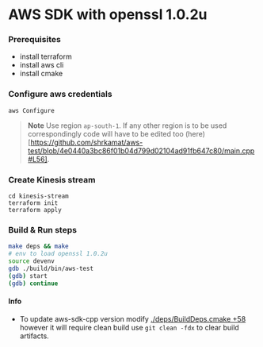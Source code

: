# AWS SDK with openssl 1.0.2u

### Prerequisites
- install terraform
- install aws cli
- install cmake

### Configure aws credentials
```
aws Configure
```
> **Note**
> Use region `ap-south-1`. If any other region is to be used correspondingly code will have to be edited too (here)[https://github.com/shrkamat/aws-test/blob/4e0440a3bc86f01b04d799d02104ad91fb647c80/main.cpp#L56].

### Create Kinesis stream
```
cd kinesis-stream
terraform init
terraform apply
```

### Build & Run steps
```bash
make deps && make
# env to load openssl 1.0.2u
source devenv
gdb ./build/bin/aws-test
(gdb) start
(gdb) continue
```

#### Info
* To update aws-sdk-cpp version modify [./deps/BuildDeps.cmake +58](https://github.com/shrkamat/aws-test/blob/296e4243ad8cc2571860e8d51899ddff60664057/deps/BuildDeps.cmake#L58) however it will require clean build use `git clean -fdx` to clear build artifacts.
